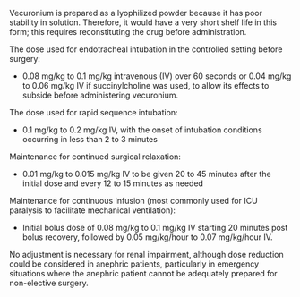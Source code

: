 Vecuronium is prepared as a lyophilized powder because it has poor stability in solution. Therefore, it would have a very short shelf life in this form; this requires reconstituting the drug before administration.

The dose used for endotracheal intubation in the controlled setting before surgery:

- 0.08 mg/kg to 0.1 mg/kg intravenous (IV) over 60 seconds or 0.04 mg/kg to 0.06 mg/kg IV if succinylcholine was used, to allow its effects to subside before administering vecuronium.

The dose used for rapid sequence intubation:

- 0.1 mg/kg to 0.2 mg/kg IV, with the onset of intubation conditions occurring in less than 2 to 3 minutes

Maintenance for continued surgical relaxation:

- 0.01 mg/kg to 0.015 mg/kg IV to be given 20 to 45 minutes after the initial dose and every 12 to 15 minutes as needed

Maintenance for continuous Infusion (most commonly used for ICU paralysis to facilitate mechanical ventilation):

- Initial bolus dose of 0.08 mg/kg to 0.1 mg/kg IV starting 20 minutes post bolus recovery, followed by 0.05 mg/kg/hour to 0.07 mg/kg/hour IV.

No adjustment is necessary for renal impairment, although dose reduction could be considered in anephric patients, particularly in emergency situations where the anephric patient cannot be adequately prepared for non-elective surgery.
